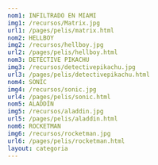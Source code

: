 ```yaml
---
nom1: INFILTRADO EN MIAMI
img1: /recursos/Matrix.jpg
url1: /pages/pelis/matrix.html
nom2: HELLBOY
img2: /recursos/hellboy.jpg
url2: /pages/pelis/hellboy.html
nom3: DETECTIVE PIKACHU
img3: /recursos/detectivepikachu.jpg
url3: /pages/pelis/detectivepikachu.html
nom4: SONIC
img4: /recursos/sonic.jpg
url4: /pages/pelis/sonic.html
nom5: ALADDÍN
img5: /recursos/aladdin.jpg
url5: /pages/pelis/aladdin.html
nom6: ROCKETMAN
img6: /recursos/rocketman.jpg
url6: /pages/pelis/rocketman.html
layout: categoria
---
```

